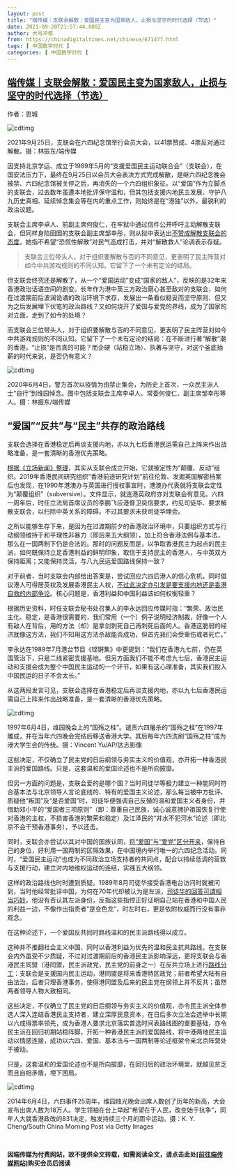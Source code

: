 ```yaml
---
layout: post
title: "端传媒｜支联会解散：爱国民主变为国家敌人，止损与坚守的时代选择（节选）"
date: 2021-09-28T21:57:44.000Z
author: 大号冲塔
from: https://chinadigitaltimes.net/chinese/671477.html
tags: [ 中国数字时代 ]
categories: [ 中国数字时代 ]
---
```

<!--1632866264000-->
[端传媒｜支联会解散：爱国民主变为国家敌人，止损与坚守的时代选择（节选）](https://chinadigitaltimes.net/chinese/671477.html)
------

<div>
<p>作者：思城</p><p><img src="https://chinadigitaltimes.net/chinese/files/2021/09/post-671477-61538fd8d3c85." alt="cdtimg" /></p><div class="ts">2021年9月25日，支联会在六四纪念馆举行会员大会，以41票赞成、4票反对通过解散。摄：林振东/端传媒</div><p>因支持北京学运、成立于1989年5月的“支援爱国民主运动联合会”（支联会），在国安法压力下，最终在9月25日以会员大会表决方式完成解散，是继六四纪念晚会被禁、六四纪念馆被关停之后，再消失的一个六四组织象征。以“爱国”作为立脚点的支联会，过去数年虽遭本地批评保守温和，但其包括支援内地民主发展、守护八九历史真相、延续悼念集会等在内的重点工作，则始终是在“港独”以外，最锐利的政治议题。</p><p>支联会主席李卓人、前副主席何俊仁，在牢狱中通过信件公开呼吁主动解散支联会，但同样身陷囹圄的支联会副主席邹幸彤，则从狱中表达出<a href="https://www.thestandnews.com/society/ab_鄒幸彤發公開信-反對解散支聯會-反駁李卓人何俊仁解散無助繼續理念">不赞成解散支联会的态度</a>，她指不希望“恐慌性解散”对民气造成打击，并对“解散救人”论调表示存疑。</p><blockquote><p>支联会三位带头人，对于组织要解散与否的不同意见，更表明了民主阵营对如今中共游戏规则的不同认知。它留下了一个未有定论的结局。</p></blockquote><p>但支联会终究还是解散了，从一个“爱国运动”变成“国家的敌人”，反映的是32年来香港政治话语空间的剧变。长年作为港中英三方政治磨心甚至敌对的支联会，如何在过渡期前后波澜诡谲的政治环境下求存，发展出一条看似稳妥而坚守原则、但又为之后发展埋下伏笔的政治路线？又如何烧开了爱国与爱党的界线，成为了国家的对立面，走到了如今的处境？</p><p>而支联会三位带头人，对于组织要解散与否的不同意见，更表明了民主阵营对如今中共游戏规则的不同认知。它留下了一个未有定论的结局：在不断进行著“解散”潮的香港，“止损”是否真的可能？而企硬（站稳立场）、执著与坚守，对这个釜底抽薪的时代来说，是否仍有意义？</p><p><img src="https://chinadigitaltimes.net/chinese/files/2021/09/post-671477-61538fd8dcf1d." alt="cdtimg" /></p><div class="ts">2020年6月4日，警方首次以疫情为由禁止集会，为历史上首次，一众民主派人士“自行”到维园悼念。图中包括支联会主席李卓人、常委何俊仁、副主席邹幸彤等人。摄：林振东/端传媒</div><h2>“爱国”“反共”与“民主”共存的政治路线</h2><p>支联会选择在香港稳定后再谈支援内地，亦以九七后香港民运需自己上阵来作出战略准备，是一套清晰的香港优先策略。</p><p><a href="https://www.thestandnews.com/politics/支聯會的戰役-3-第一天已被定性-顛覆組織-他們如何由八九-九七走到今天">根据《立场新闻》整理</a>，其实从支联会成立开始，它就被定性为“颠覆、反动”组织。2019年香港民间研究组织“香港前途研究计划”前往伦敦、发掘英国解密档案后也发现，在1990年港澳办与英国进行授权事宜时，港澳办代表就将支联会定性为“颠覆组织”（subversive）。文件显示，就连港英政府亦对支联会有意见。六四一周年后，时任立法局首席议员的李鹏飞应港督卫奕信要求，约见司徒华、要求解散支联会，以扫除中英关系的障碍。不过其要求未获司徒华理会。</p><p>之所以能够生存下来，是因为在过渡期前夕的香港政治环境中，只要组织方式与行动纲领维持于和平理性非暴力（即后来五大纲领），加上符合香港法例与基本法，那么在一国两制下仍是合法的。那时的问题反而是，以争取香港民主为起点的民主派，如何既保持立足香港利益的鲜明印象，取信于支持民主的香港人，与中英双方保持距离；又能保持灵活，与八九民运爱国路线保持一致？</p><p>对于前者，当时支联会内部给出答案是，尝试回应六四后港人的信心危机，同时倡议港人可得居英权及发展香港民主人权，<a href="https://medium.com/recall-hk/p64-123ee62fe5c6">不过此决定亦引发是要支援内地还是香港自救的内部争论</a>。核心问题是，香港利益和中国利益该如何权衡轻重？</p><p>根据历史资料，时任支联会秘书处召集人的李永达回应传媒时指：“繁荣、政治民主化、稳定，是香港很需要的，我们常用（一个）例子说明经济制裁，好像一个人有敌人在背后，用的方法（却）是拿剑刺死自己再刺死后面的人。香港这脆弱的经济就像这方法，我们不知用这方法杀敌能否成功，但首先我们会受重伤或者死亡。”</p><p>李永达在1989年7月港台节目《铿锵集》中更提到：“我们在香港九七前，仍在英国管治下，只是二线紧密支援基地。但另方面我们不能不考虑九七后，香港民主运动和支援会成为整个中国民主运动的一个环节，如果有这心理准备，其实我们投入中国民运的日子不会太长。” </p><p>从这两段发言可见，支联会选择在香港稳定后再谈支援内地，亦以九七后香港民运需自己上阵来作出战略准备，是一套清晰的香港优先策略。</p><p><img src="https://chinadigitaltimes.net/chinese/files/2021/09/post-671477-61538fd8e78e5." alt="cdtimg" /></p><div class="ts">1997年6月4日，维园晚会上的“国殇之柱”。谴责六四屠杀的“国殇之柱”在1997年雕成，并在当年六四晚会完结后移送香港大学。其后每年六四洗刷“国殇之柱”成为港大学生会的传统。摄：Vincent Yu/AP/达志影像</div><p>这些决定，不仅确立了民主党的日后纲领与务实主义的价值观，亦开拓一种香港民主派的爱国路线。只是，这套温和的爱国论述也不是所向披靡。</p><p>但另一方面的问题是，支联会爱的是哪个国？当时司徒华等极力建立一种能同时符合基本法与北京领导人言论底线的、特有的爱国主义论述，那么每当被中方批评、质疑他“叛国”及“是否爱国”时，司徒华便强调自己反殖的温和爱国主义者身份，并借助邓小平的“爱国者三项原则”（即：尊重自己民族，诚心诚意拥护祖国恢复行使对香港的主权，不损害香港的繁荣和稳定）及江泽民的“井水不犯河水”论述（即北京不会干预香港事务），予以还击。</p><p>同时，支联会亦尝试以其对中国的国族认同，<a href="https://medium.com/recall-hk/p64-1b823ad4c820">将“爱国”与“爱党”区分开来</a>，保持自己的身位，好利用一国两制的区隔效果，在中国境内举行唯一的六四纪念活动。同时，“爱国民主运动”也成为不同政治立场支持者的共同点，配合以持续低调的营救与支援行动，建立对内地维权运动的连结，实践五大纲领。</p><p>这样的政治路线也时时遭到质疑。1989年8月司徒华接受香港电台访问时就被问到，当时他经常批评中国，为何在70年代却被认为是左派，<a href="https://medium.com/recall-hk/p64-c67a8d05c000">司徒华的回答可谓相当巧妙</a>，他没有否认其左派身份，反指这些指控正好证明自己站在香港和中国人民的利益一边，不像作出指责者“是变色龙”，时左时右，更是依附权威而行没有事非观念。</p><p>在这种论述下，一个爱国反共同时路线温和的民主派路线得以成立。 </p><p>这种并不推翻社会主义中国、同时以香港利益为优先的温和民主抗共路线，在支联会内外虽受不少质疑，不过对过渡期前后的香港民主派影响深远，更将支联会与香港民主同盟（港同盟，民主派政党，民主党的前身之一）在反共立场上进行<a href="http://ttps//www.thestandnews.com/politics/概觀民主黨-想中國-3-反共是一場誤會">路线分工</a>：支联会是支援国内民主运动，港同盟是将来香港特区政党；前者希望大陆有自由法治，后者只理香港事务，使得港同盟及后来的民主党在纲领上并不反共；虽然两者领导人物大致相同。</p><p>这些决定，不仅确立了民主党的日后纲领与务实主义的价值观，亦令民主派全体参选人深入连结香港民主支持者，建立深厚民意资本，在日后多次立法会选举中长期以六成得票率领先，成为香港人要求北京落实普选时间表路线图的重要基础，亦令民主派在回归初期站稳阵脚，开拓一种香港民主派的爱国路线，将中港两地民主运动以情感连接，成功以六四、爱国、基本法与一国两制等论述框架令亲北京阵营处于被动。</p><p>只是，这套温和的爱国论述也不是所向披靡，在回归后的政治环境里，就越见贫乏而且自相矛盾，埋下困局。</p><p><img src="https://chinadigitaltimes.net/chinese/files/2021/09/post-671477-61538fda7dbae." alt="cdtimg" /></p><div class="ts">2014年6月4日，六四事件25周年，维园烛光晚会出席人数创了历年的新高，大会宣布出席人数为18万人。学生领袖在台上举起“希望在于人民，改变始于抗争”，同年人大就香港政改的831决定，触发持续三个月的雨伞运动。摄：K. Y. Cheng/South China Morning Post via Getty Images</div><p>&emsp;</p><p><strong>因端传媒为付费网站，故不提供全文转载，如需阅读全文，请点击此处<a href="https://theinitium.com/article/20210928-opinion-hk-hkaspdmc/" title="[前往端传媒网站]">[前往端传媒网站]</a>购买会员后阅读</strong></p>
</div>
